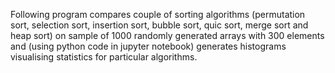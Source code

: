 Following program  compares couple of sorting algorithms (permutation sort, selection sort, insertion sort, bubble sort, quic sort, merge sort and heap sort) on sample of 1000 randomly generated arrays with 300 elements and (using python code in jupyter notebook) generates histograms visualising statistics for particular algorithms. 